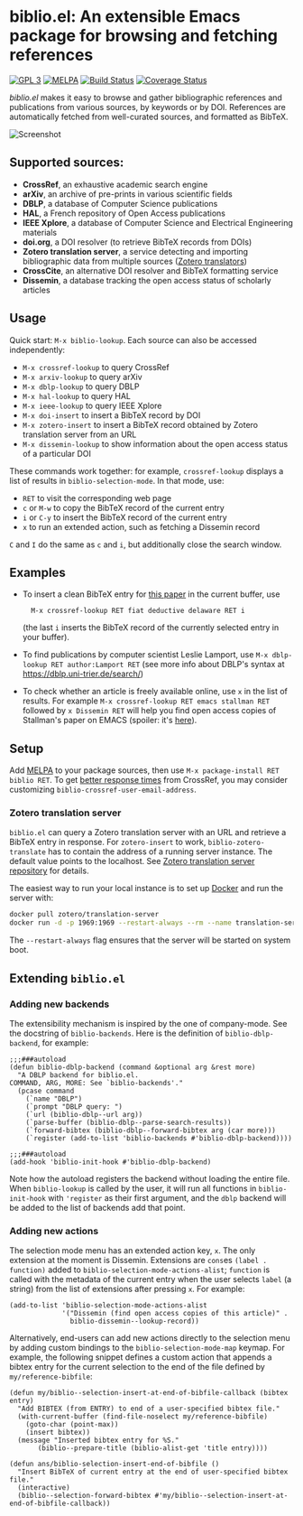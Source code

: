 # biblio.el: An extensible Emacs package for browsing and fetching references
[![GPL 3](https://img.shields.io/badge/license-GPLv3-blue.svg)](COPYING)
[![MELPA](https://melpa.org/packages/biblio-badge.svg)](https://melpa.org/#/biblio)
[![Build Status](https://travis-ci.org/cpitclaudel/biblio.el.svg?branch=master)](https://travis-ci.org/cpitclaudel/biblio.el)
[![Coverage Status](https://coveralls.io/repos/github/cpitclaudel/biblio.el/badge.svg?branch=master)](https://coveralls.io/github/cpitclaudel/biblio.el?branch=master)

*biblio.el* makes it easy to browse and gather bibliographic references and
publications from various sources, by keywords or by DOI.  References are
automatically fetched from well-curated sources, and formatted as BibTeX.

![Screenshot](etc/screenshots/biblio.el.png)

## Supported sources:

* **CrossRef**, an exhaustive academic search engine
* **arXiv**, an archive of pre-prints in various scientific fields
* **DBLP**, a database of Computer Science publications
* **HAL**, a French repository of Open Access publications
* **IEEE Xplore**, a database of Computer Science and Electrical Engineering materials
* **doi.org**, a DOI resolver (to retrieve BibTeX records from DOIs)
* **Zotero translation server**, a service detecting and importing bibliographic data from multiple sources ([Zotero translators](https://www.zotero.org/support/translators))
* **CrossCite**, an alternative DOI resolver and BibTeX formatting service
* **Dissemin**, a database tracking the open access status of scholarly articles

## Usage

Quick start: `M-x biblio-lookup`.  Each source can also be accessed independently:

* `M-x crossref-lookup` to query CrossRef
* `M-x arxiv-lookup` to query arXiv
* `M-x dblp-lookup` to query DBLP
* `M-x hal-lookup` to query HAL
* `M-x ieee-lookup` to query IEEE Xplore
* `M-x doi-insert` to insert a BibTeX record by DOI
* `M-x zotero-insert` to insert a BibTeX record obtained by Zotero translation server from an URL
* `M-x dissemin-lookup` to show information about the open access status of a
  particular DOI

These commands work together: for example, `crossref-lookup` displays a
list of results in `biblio-selection-mode`.  In that mode, use:

* `RET` to visit the corresponding web page
* `c` or `M-w` to copy the BibTeX record of the current entry
* `i` or `C-y` to insert the BibTeX record of the current entry
* `x` to run an extended action, such as fetching a Dissemin record

`C` and `I` do the same as `c` and `i`, but additionally close the search window.

## Examples

* To insert a clean BibTeX entry for
  [this paper](https://doi.org/10.1145/2676726.2677006) in the current buffer,
  use

        M-x crossref-lookup RET fiat deductive delaware RET i

  (the last `i` inserts the BibTeX record of the currently selected entry in your buffer).

* To find publications by computer scientist Leslie Lamport, use `M-x
  dblp-lookup RET author:Lamport RET` (see more info about DBLP's syntax at
  <https://dblp.uni-trier.de/search/>)

* To check whether an article is freely available online, use `x` in the list of
  results.  For example `M-x crossref-lookup RET emacs stallman RET` followed by
  `x Dissemin RET` will help you find open access copies of Stallman's paper on
  EMACS (spoiler: it's [here](https://hdl.handle.net/1721.1/5736)).

## Setup

Add [MELPA](https://melpa.org/#/getting-started) to your package sources, then
use `M-x package-install RET biblio RET`.  To get [better response
times](https://github.com/CrossRef/rest-api-doc#etiquette) from CrossRef, you
may consider customizing `biblio-crossref-user-email-address`.

### Zotero translation server

`biblio.el` can query a Zotero translation server with an URL and retrieve a BibTeX entry in response. For `zotero-insert` to work, `biblio-zotero-translate` has to contain the address of a running server instance. The default value points to the localhost. See [Zotero translation server repository](https://github.com/zotero/translation-server) for details.

The easiest way to run your local instance is to set up [Docker](https://www.docker.com/) and run the server with:

```sh
docker pull zotero/translation-server
docker run -d -p 1969:1969 --restart-always --rm --name translation-server zotero/translation-server
```

The `--restart-always` flag ensures that the server will be started on system boot.

## Extending `biblio.el`

### Adding new backends

The extensibility mechanism is inspired by the one of company-mode.  See the
docstring of `biblio-backends`.  Here is the definition of `biblio-dblp-backend`,
for example:

```elisp
;;;###autoload
(defun biblio-dblp-backend (command &optional arg &rest more)
  "A DBLP backend for biblio.el.
COMMAND, ARG, MORE: See `biblio-backends'."
  (pcase command
    (`name "DBLP")
    (`prompt "DBLP query: ")
    (`url (biblio-dblp--url arg))
    (`parse-buffer (biblio-dblp--parse-search-results))
    (`forward-bibtex (biblio-dblp--forward-bibtex arg (car more)))
    (`register (add-to-list 'biblio-backends #'biblio-dblp-backend))))

;;;###autoload
(add-hook 'biblio-init-hook #'biblio-dblp-backend)
```

Note how the autoload registers the backend without loading the entire file.
When `biblio-lookup` is called by the user, it will run all functions in
`biblio-init-hook` with `'register` as their first argument, and the `dblp`
backend will be added to the list of backends add that point.

### Adding new actions

The selection mode menu has an extended action key, `x`.  The only extension at
the moment is Dissemin. Extensions are `cons`es `(label . function)` added to
`biblio-selection-mode-actions-alist`; `function` is called with the metadata of
the current entry when the user selects `label` (a string) from the list of
extensions after pressing `x`.  For example:

```emacs-lisp
(add-to-list 'biblio-selection-mode-actions-alist
             '("Dissemin (find open access copies of this article)" .
               biblio-dissemin--lookup-record))
```

Alternatively, end-users can add new actions directly to the selection menu by
adding custom bindings to the `biblio-selection-mode-map` keymap.  For example,
the following snippet defines a custom action that appends a bibtex entry for
the current selection to the end of the file defined by `my/reference-bibfile`:

```emacs-lisp
(defun my/biblio--selection-insert-at-end-of-bibfile-callback (bibtex entry)
  "Add BIBTEX (from ENTRY) to end of a user-specified bibtex file."
  (with-current-buffer (find-file-noselect my/reference-bibfile)
    (goto-char (point-max))
    (insert bibtex))
  (message "Inserted bibtex entry for %S."
	   (biblio--prepare-title (biblio-alist-get 'title entry))))

(defun ans/biblio-selection-insert-end-of-bibfile ()
  "Insert BibTeX of current entry at the end of user-specified bibtex file."
  (interactive)
  (biblio--selection-forward-bibtex #'my/biblio--selection-insert-at-end-of-bibfile-callback))
```
